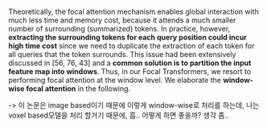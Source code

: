 
Theoretically, the focal attention mechanism enables global interaction with much less time and memory cost, because it attends a much smaller number of surrounding (summarized) tokens. In practice, however, **extracting the surrounding tokens for each query position could incur high time cost** since we need to duplicate the extraction of each token for all queries that the token surrounds. This issue had been extensively discussed in [56, 76, 43] and a **common solution is to partition the input feature map into windows**. Thus, in our Focal Transformers, we resort to performing focal attention at the window level. We elaborate the **window-wise focal attention** in the following.

-> 이 논문은 image based이기 때문에 이렇게 window-wise로 처리를 하는데, 나는 voxel based모델을 처리 할거기 때문에, 흠.. 어떻게 하면 좋을까? 생각 좀..
